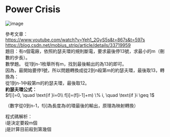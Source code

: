 # Power Crisis  
![image](https://github.com/10360555iamnn/UVAdataset/assets/95529963/50d924cf-6c25-4120-861a-553fc499ab73)  

參考文章：  
https://www.youtube.com/watch?v=Yeh1_2GyS5s&t=867s&t=597s  
https://blog.csdn.net/mobius_strip/article/details/33719959  
題目：有n個電廠，依照約瑟夫環的規則斷電，要求最後停13號，求最小的m（刪數的步長）。  
數學題。 從1到n-1枚舉所有m，找到最後輸出的為13的即可。  
因為，最開始要停1號，所以問題轉換成從2到n殺第m的約瑟夫環，最後取13，轉換為：  
從1到n-1中殺第m的約瑟夫環，最後取12。  
**約瑟夫環公式：**  
$f[i]=0, \quad \text{if }i=0\\ f[i]=(f[i-1]+m) \% i, \quad \text{if }i \geq 1$  
  
（數字從0到n-1，f[i]為長度為i的環最後的輸出，原理為映射轉換）  
  
程式碼解析：  
i是決定要殺m個  
j是計算目前殺到第幾個  
